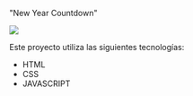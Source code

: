 "New Year Countdown"

![](https://res.cloudinary.com/dwxhsdpc7/image/upload/v1703818811/Random_Number_refyrl.png)


Este proyecto utiliza las siguientes tecnologías:

- HTML
- CSS
- JAVASCRIPT
